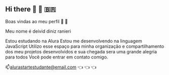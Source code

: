 ## Hi there 💌 💌 🇧🇷
Boas vindas ao meu perfil 🥲 🥲

Meu nome é deivid diniz ranieri

Estou estudando na Alura
Estou me desenvolvendo na linguagem JavaScript
Utilizo esse espaço para minha organização e compartilhamento dos meu projetos desenvolvidos
e sua chegada sera uma grande alegria para todos 
Você pode entrar em contato comigo.

 📫alurastartestudante@email.com 👈 👈 👈
